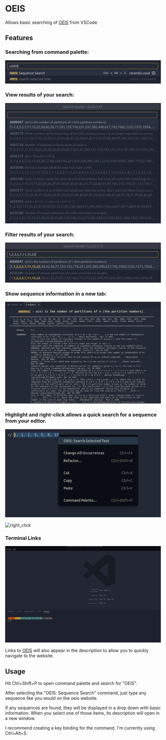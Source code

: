 # OEIS

Allows basic searching of [OEIS](oeis.org) from VSCode

## Features

### Searching from command palette:

![command](images/command.png)

### View results of your search:

![results](images/results.png)

### Filter results of your search:

![filtered](images/filtered_results.png)

### Show sequence information in a new tab:

![display](images/display.png)

### Highlight and right-click allows a quick search for a sequence from your editor.

![right_click](images/right_click.png)

![right_click](images/right_click.gif)

### Terminal Links

![links](images/links.gif)

Links to [OEIS](oeis.org) will also appear in the description to allow you to quickly navigate to the website.

## Usage

Hit Ctrl+Shift+P to open command palette and search for "OEIS".

After selecting the "OEIS: Sequence Search" command, just type any sequence like you would on the oeis website.

If any sequences are found, they will be displayed in a drop down with basic information. When you select one of those items, its description will open in a new window.

I recommend creating a key binding for the command. I'm currently using Ctrl+Alt+S.
